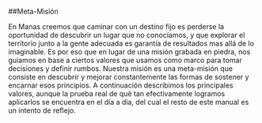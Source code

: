 ##Meta-Misión
>
En Manas creemos que caminar con un destino fijo es perderse la oportunidad de descubrir un lugar que no conocíamos, y que explorar el territorio junto a la gente adecuada es garantía de resultados mas allá de lo imaginable. Es por eso que en lugar de una misión grabada en piedra, nos guiamos en base a ciertos valores que usamos como marco para tomar decisiones y definir rumbos. Nuestra misión es una meta-misión que consiste en descubrir y mejorar constantemente las formas de sostener y encarnar esos principios.
A continuación describimos los principales valores, aunque la prueba real de qué tan efectivamente logramos aplicarlos se encuentra en el día a día, del cual el resto de este manual es un intento de reflejo.